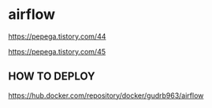 # airflow

https://pepega.tistory.com/44 

https://pepega.tistory.com/45 

## HOW TO DEPLOY

https://hub.docker.com/repository/docker/gudrb963/airflow
